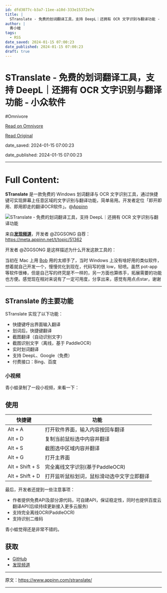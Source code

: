 ```yaml
---
id: dfd3077c-b3a7-11ee-a10d-333e15372e7e
title: |
  STranslate - 免费的划词翻译工具，支持 DeepL｜还拥有 OCR 文字识别与翻译功能 - 小众软件
author: |
  青小蛙
tags:
  - RSS
date_saved: 2024-01-15 07:00:23
date_published: 2024-01-15 07:00:23
draft: true
---
```


# STranslate - 免费的划词翻译工具，支持 DeepL｜还拥有 OCR 文字识别与翻译功能 - 小众软件
#Omnivore

[Read on Omnivore](https://omnivore.app/me/s-translate-deep-l-ocr-18d0d416911)

[Read Original](https://www.appinn.com/stranslate/)

date_saved: 2024-01-15 07:00:23

date_published: 2024-01-15 07:00:23

--- 

# Full Content: 

**STranslate** 是一款免费的 Windows 划词翻译与 OCR 文字识别工具，通过快捷键可实现屏幕上任意区域的文字识别与翻译功能，简单易用。开发者定位「即开即用、即用即走的翻译OCR软件」。@[Appinn](https://www.appinn.com/stranslate/)

![STranslate - 免费的划词翻译工具，支持 DeepL｜还拥有 OCR 文字识别与翻译功能](https://proxy-prod.omnivore-image-cache.app/1608x700,sCW8yPz4lEjqyk1OgMlxZjZEE7UtThwOTUTFewqdzp9U/https://www.appinn.com/wp-content/uploads/2024/01/Appinn-feature-images-40.jpg "STranslate - 免费的划词翻译工具，支持 DeepL｜还拥有 OCR 文字识别与翻译功能 1")

来自[**发现频道**](https://meta.appinn.net/c/faxian/10)，开发者 @ZGGSONG 自荐：<https://meta.appinn.net/t/topic/51362>

开发者 @ZGGSONG 是这样描述为什么开发这款工具的：

当初在 Mac 上用 [Bob](https://apps.apple.com/cn/app/bob-%E7%BF%BB%E8%AF%91%E5%92%8C-ocr-%E5%B7%A5%E5%85%B7/id1630034110?mt=12) 用的太顺手了，当时 Windows 上没有啥好用的类似软件，想着就自己开发一个，慢慢优化到现在，代码写的很 low，轻喷。虽然 pot-app 等软件很棒，但是自己写的终究是不一样的，另一方面也算练手，拓展需要的功能也方便。感觉现在相对来说有了一定可用度，分享出来，感觉有用点点star，谢谢

---

## STranslate 的主要功能

STranslate 实现了以下功能：

* 快捷键呼出界面输入翻译
* 划词后，快捷键翻译
* 截图翻译（自动识别文字）
* 截图识别文字（离线，基于 PaddleOCR）
* 实时划词翻译
* 支持 DeepL、Google（免费）
* 付费接口：Bing、百度

### 小视频

青小蛙录制了一段小视频，来看一下：

## 使用

| 快捷键               | 功能                    |
| ----------------- | --------------------- |
| Alt \+ A          | 打开软件界面，输入内容按回车翻译      |
| Alt \+ D          | 复制当前鼠标选中内容并翻译         |
| Alt \+ S          | 截图选中区域内容并翻译           |
| Alt \+ G          | 打开主界面                 |
| Alt \+ Shift \+ S | 完全离线文字识别(基于PaddleOCR) |
| Alt \+ Shift \+ D | 打开监听鼠标划词，鼠标滑动选中文字立即翻译 |

最后，开发者还提到一些注意事项：

* 作者提供免费API及部分源代码，可自建API，保证稳定性，同时也提供百度云翻译API(后续持续更新接入更多云服务)
* 支持完全离线OCR(PaddleOCR)
* 支持识别二维码

青小蛙觉得还是非常不错的。

## 获取

* [GitHub](https://github.com/zggsong/stranslate)
* [发现频道](https://meta.appinn.net/t/topic/51362/)

---

原文：https://www.appinn.com/stranslate/

---


